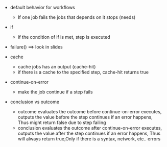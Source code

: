 - default behavior for workflows
  - If one job fails the jobs that depends on it stops (needs)

- if
  - if the condition of if is met, step is executed

- failure() ==> look in slides

- cache
  - cache jobs has an output (cache-hit)
  - if there is a cache to the specified step, cache-hit returns true

- continue-on-error
  - make the job continue if a step fails

- conclusion vs outcome
  - outcome evaluates the outcome before continue-on-error executes, outputs the value before the step continues if an error happens, Thus might return false due to step failing
  - conclusion evaluates the outcome after continue-on-error executes, outputs the value after the step continues if an error happens, Thus will always return true,Only if there is a syntax, network, etc.. errors